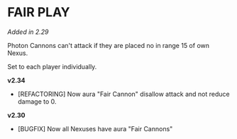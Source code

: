 # FAIR PLAY

*Added in 2.29*

Photon Cannons can't attack if they are placed no in range 15 of own Nexus.

Set to each player individually.

**v2.34**

* [REFACTORING] Now aura "Fair Cannon" disallow attack and not reduce damage to 0.

**v2.30**

* [BUGFIX] Now all Nexuses have aura "Fair Cannons"
